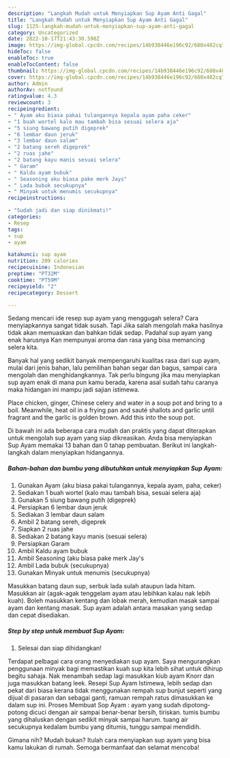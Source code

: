 ```yaml
---
description: "Langkah Mudah untuk Menyiapkan Sup Ayam Anti Gagal"
title: "Langkah Mudah untuk Menyiapkan Sup Ayam Anti Gagal"
slug: 1125-langkah-mudah-untuk-menyiapkan-sup-ayam-anti-gagal
category: Uncategorized
date: 2022-10-17T21:43:30.598Z
image: https://img-global.cpcdn.com/recipes/14b938446e196c92/680x482cq70/sup-ayam-foto-resep-utama.jpg
hideToc: false
enableToc: true
enableTocContent: false
thumbnail: https://img-global.cpcdn.com/recipes/14b938446e196c92/680x482cq70/sup-ayam-foto-resep-utama.jpg
cover: https://img-global.cpcdn.com/recipes/14b938446e196c92/680x482cq70/sup-ayam-foto-resep-utama.jpg
author: Admin
authorAv: notfound
ratingvalue: 4.3
reviewcount: 3
recipeingredient:
- " Ayam aku biasa pakai tulangannya kepala ayam paha ceker"
- "1 buah wortel kalo mau tambah bisa sesuai selera aja"
- "5 siung bawang putih digeprek"
- "6 lembar daun jeruk"
- "3 lembar daun salam"
- "2 batang sereh digeprek"
- "2 ruas jahe"
- "2 batang kayu manis sesuai selera"
- " Garam"
- " Kaldu ayam bubuk"
- " Seasoning aku biasa pake merk Jays"
- " Lada bubuk secukupnya"
- " Minyak untuk menumis secukupnya"
recipeinstructions:

- "Sudah jadi dan siap dinikmati!"
categories:
- Resep
tags:
- sup
- ayam

katakunci: sup ayam 
nutrition: 209 calories
recipecuisine: Indonesian
preptime: "PT32M"
cooktime: "PT59M"
recipeyield: "2"
recipecategory: Dessert

---
```



Sedang mencari ide resep sup ayam yang menggugah selera? Cara menyiapkannya sangat tidak susah. Tapi Jika salah mengolah maka hasilnya tidak akan memuaskan dan bahkan tidak sedap. Padahal sup ayam yang enak harusnya Kan mempunyai aroma dan rasa yang bisa memancing selera kita.


Banyak hal yang sedikit banyak mempengaruhi kualitas rasa dari sup ayam, mulai dari jenis bahan, lalu pemilihan bahan segar dan bagus, sampai cara mengolah dan menghidangkannya. Tak perlu bingung jika mau menyiapkan sup ayam enak di mana pun kamu berada, karena asal sudah tahu caranya maka hidangan ini mampu jadi sajian istimewa.

Place chicken, ginger, Chinese celery and water in a soup pot and bring to a boil. Meanwhile, heat oil in a frying pan and sauté shallots and garlic until fragrant and the garlic is golden brown. Add this into the soup pot.


Di bawah ini ada beberapa cara mudah dan praktis yang dapat diterapkan untuk mengolah sup ayam yang siap dikreasikan. Anda bisa menyiapkan Sup Ayam memakai 13 bahan dan 0 tahap pembuatan. Berikut ini langkah-langkah dalam menyiapkan hidangannya.

<!--inarticleads1-->

##### Bahan-bahan dan bumbu yang dibutuhkan untuk menyiapkan Sup Ayam:

1. Gunakan  Ayam (aku biasa pakai tulangannya, kepala ayam, paha, ceker)
1. Sediakan 1 buah wortel (kalo mau tambah bisa, sesuai selera aja)
1. Gunakan 5 siung bawang putih (digeprek)
1. Persiapkan 6 lembar daun jeruk
1. Sediakan 3 lembar daun salam
1. Ambil 2 batang sereh, digeprek
1. Siapkan 2 ruas jahe
1. Sediakan 2 batang kayu manis (sesuai selera)
1. Persiapkan  Garam
1. Ambil  Kaldu ayam bubuk
1. Ambil  Seasoning (aku biasa pake merk Jay&#39;s
1. Ambil  Lada bubuk (secukupnya)
1. Gunakan  Minyak untuk menumis (secukupnya)


Masukkan batang daun sup, serbuk lada sulah ataupun lada hitam. Masukkan air (agak-agak tenggelam ayam atau lebihkan kalau nak lebih kuah). Boleh masukkan kentang dan lobak merah, kemudian masak sampai ayam dan kentang masak. Sup ayam adalah antara masakan yang sedap dan cepat disediakan. 

<!--inarticleads2-->

##### Step by step untuk membuat Sup Ayam:


1. Selesai dan siap dihidangkan!

Terdapat pelbagai cara orang menyediakan sup ayam. Saya mengurangkan penggunaan minyak bagi memastikan kuah sup kita lebih sihat untuk dihirup begitu sahaja. Nak menambah sedap lagi masukkan kiub ayam Knorr dan juga masukkan batang leek. Resepi Sup Ayam Istimewa, lebih sedap dan pekat dari biasa kerana tidak menggunakan rempah sup bunjut seperti yang dijual di pasaran dan sebagai ganti, ramuan rempah ratus dimasukkan ke dalam sup ini. Proses Membuat Sop Ayam : ayam yang sudah dipotong-potong dicuci dengan air sampai benar-benar bersih, tiriskan. tumis bumbu yang dihaluskan dengan sedikit minyak sampai harum. tuang air secukupnya kedalam bumbu yang ditumis, tunggu sampai mendidih. 

Gimana nih? Mudah bukan? Itulah cara menyiapkan sup ayam yang bisa kamu lakukan di rumah. Semoga bermanfaat dan selamat mencoba!

